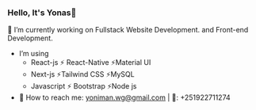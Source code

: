 ###                         Hello, It's Yonas👋
📌 I’m currently working on Fullstack Website Development. and Front-end Development.
- I’m using
    - React-js      ⚡ React-Native  ⚡Material UI
    - Next-js       ⚡Tailwind CSS   ⚡MySQL
    - Javascript    ⚡ Bootstrap     ⚡Node js
- 📍 How to reach me: yoniman.wg@gmail.com |
                  📱: +251922711274
<!--
**Developer-Yonas/Developer-Yonas** is a ✨ _special_ ✨ repository because its `README.md` (this file) appears on your GitHub profile.

Here are some ideas to get you started:

 ...
- 🌱 I’m currently learning ...
- 👯 I’m looking to collaborate on ...
- 🤔 I’m looking for help with ...
- 💬 Ask me about ...
- 📫 How to reach me: ...
- 😄 Pronouns: ...
- ⚡ Fun fact: ...
-->
